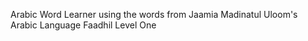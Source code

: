 Arabic Word Learner using the words from Jaamia Madinatul Uloom's Arabic Language Faadhil Level One
